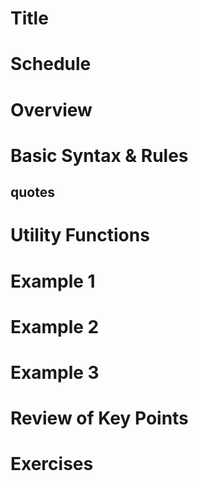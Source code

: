 # Title

# Schedule

# Overview

# Basic Syntax & Rules

## quotes

# Utility Functions

# Example 1

# Example 2

# Example 3

# Review of Key Points

# Exercises
